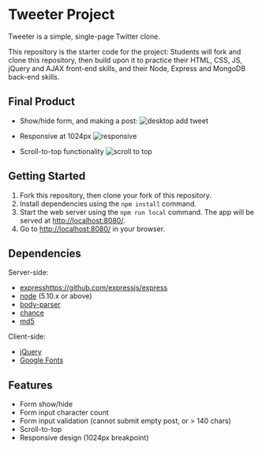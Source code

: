 # Tweeter Project

Tweeter is a simple, single-page Twitter clone.

This repository is the starter code for the project: Students will fork and clone this repository, then build upon it to practice their HTML, CSS, JS, jQuery and AJAX front-end skills, and their Node, Express and MongoDB back-end skills.

## Final Product
- Show/hide form, and making a post:
![desktop add tweet](docs/add-tweet.gif)

- Responsive at 1024px
![responsive](docs/responsive.gif)

- Scroll-to-top functionality
![scroll to top](docs/scroll-to-top.gif)

## Getting Started

1. Fork this repository, then clone your fork of this repository.
2. Install dependencies using the `npm install` command.
3. Start the web server using the `npm run local` command. The app will be served at <http://localhost:8080/>.
4. Go to <http://localhost:8080/> in your browser.

## Dependencies
Server-side:
- [express]()https://github.com/expressjs/express
- [node](https://nodejs.org/en/) (5.10.x or above)
- [body-parser](https://github.com/expressjs/body-parser)
- [chance](https://github.com/chancejs/chancejs)
- [md5](https://github.com/pvorb/node-md5)

Client-side:
- [jQuery](https://jquery.com/)
- [Google Fonts](https://fonts.google.com/)

## Features
- Form show/hide
- Form input character count
- Form input validation (cannot submit empty post, or > 140 chars)
- Scroll-to-top
- Responsive design (1024px breakpoint)